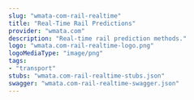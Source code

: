 ```yaml
---
slug: "wmata-com-rail-realtime"
title: "Real-Time Rail Predictions"
provider: "wmata.com"
description: "Real-time rail prediction methods."
logo: "wmata.com-rail-realtime-logo.png"
logoMediaType: "image/png"
tags:
- "transport"
stubs: "wmata.com-rail-realtime-stubs.json"
swagger: "wmata.com-rail-realtime-swagger.json"
---
```

